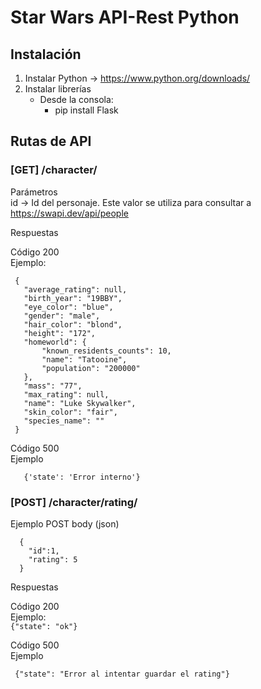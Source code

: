 # Star Wars API-Rest Python

## Instalación
   1. Instalar Python -> https://www.python.org/downloads/  
   2. Instalar librerías  
      - Desde la consola:  
          - pip install Flask  

## Rutas de API

### [GET] /character/

Parámetros  
id -> Id del personaje. Este valor se utiliza para consultar a https://swapi.dev/api/people  

Respuestas  

 Código 200  
 Ejemplo:  
 ```
  {  
    "average_rating": null,  
    "birth_year": "19BBY",  
    "eye_color": "blue",  
    "gender": "male",  
    "hair_color": "blond",  
    "height": "172",  
    "homeworld": {  
        "known_residents_counts": 10,  
        "name": "Tatooine",  
        "population": "200000"  
    },  
    "mass": "77",  
    "max_rating": null,  
    "name": "Luke Skywalker",  
    "skin_color": "fair",  
    "species_name": ""  
  }  
```

  Código 500  
  Ejemplo  
  ```
     {'state': 'Error interno'}  
  ```

### [POST] /character/rating/  

 Ejemplo POST body (json)  
 ```
   {  
     "id":1,  
     "rating": 5  
   }  
 ```


 Respuestas  

  Código 200  
  Ejemplo:  
     ```
     {"state": "ok"}  
     ```

  Código 500  
   Ejemplo
   ```  
    {"state": "Error al intentar guardar el rating"}  
   ```

